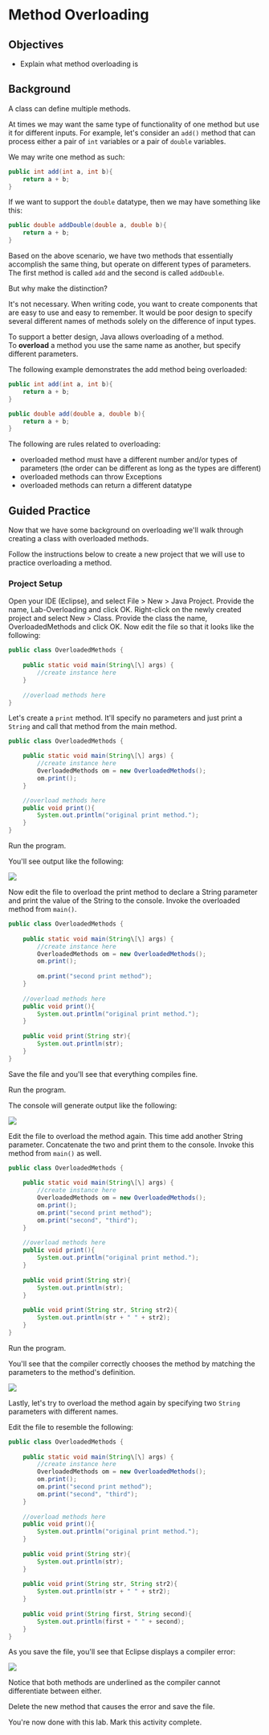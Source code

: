 # Method Overloading

## Objectives

* Explain what method overloading is

## Background

A class can define multiple methods.

At times we may want the same type of functionality of one method but use it for different inputs. For example, let's consider an `add()` method that can process either a pair of `int` variables or a pair of `double` variables.

We may write one method as such:

```java
public int add(int a, int b){  
    return a + b;  
}
```

If we want to support the `double` datatype, then we may have something like this:

```java
public double addDouble(double a, double b){  
    return a + b;  
}
```

Based on the above scenario, we have two methods that essentially accomplish the same thing, but operate on different types of parameters. The first method is called `add` and the second is called `addDouble`.

But why make the distinction?

It's not necessary. When writing code, you want to create components that are easy to use and easy to remember. It would be poor design to specify several different names of methods solely on the difference of input types.

To support a better design, Java allows overloading of a method. To **overload** a method you use the same name as another, but specify different parameters.

The following example demonstrates the add method being overloaded:

```java
public int add(int a, int b){  
    return a + b;  
}
```

```java
public double add(double a, double b){  
    return a + b;  
}
```

The following are rules related to overloading:

* overloaded method must have a different number and/or types of parameters (the order can be different as long as the types are different)  
* overloaded methods can throw Exceptions
* overloaded methods can return a different datatype
    

## Guided Practice

Now that we have some background on overloading we'll walk through creating a class with overloaded methods.

Follow the instructions below to create a new project that we will use to practice overloading a method. 

### Project Setup

Open your IDE (Eclipse), and select File > New > Java Project. Provide the name, Lab-Overloading and click OK. Right-click on the newly created project and select New > Class. Provide the class the name, OverloadedMethods and click OK. Now edit the file so that it looks like the following:

```java
public class OverloadedMethods {  
  
    public static void main(String\[\] args) {  
        //create instance here  
    }  
  
    //overload methods here  
}
```

Let's create a `print` method. It'll specify no parameters and just print a `String` and call that method from the main method.

```java
public class OverloadedMethods {  

    public static void main(String\[\] args) {  
        //create instance here  
        OverloadedMethods om = new OverloadedMethods();  
        om.print();  
    }  

    //overload methods here  
    public void print(){  
        System.out.println("original print method.");  
    }  
}  
```

Run the program.

You'll see output like the following:

![](images/image-1.png)

Now edit the file to overload the print method to declare a String parameter and print the value of the String to the console. Invoke the overloaded method from `main()`.

```java
public class OverloadedMethods {  
  
    public static void main(String\[\] args) {  
        //create instance here  
        OverloadedMethods om = new OverloadedMethods();  
        om.print();  
  
        om.print("second print method");  
    }  
  
    //overload methods here  
    public void print(){  
        System.out.println("original print method.");  
    }  
  
    public void print(String str){  
        System.out.println(str);  
    }  
}
```

Save the file and you'll see that everything compiles fine.

Run the program.

The console will generate output like the following:

![](images/image-2.png)

Edit the file to overload the method again. This time add another String parameter. Concatenate the two and print them to the console. Invoke this method from `main()` as well. 

```java
public class OverloadedMethods {  
  
    public static void main(String\[\] args) {  
        //create instance here  
        OverloadedMethods om = new OverloadedMethods();  
        om.print();  
        om.print("second print method");  
        om.print("second", "third");  
    }  
  
    //overload methods here  
    public void print(){  
        System.out.println("original print method.");  
    }  
  
    public void print(String str){  
        System.out.println(str);  
    }  
  
    public void print(String str, String str2){  
        System.out.println(str + " " + str2);  
    }  
}
```

Run the program.

You'll see that the compiler correctly chooses the method by matching the parameters to the method's definition.

![](images/image-3.png)

Lastly, let's try to overload the method again by specifying two `String` parameters with different names.

Edit the file to resemble the following:

```java
public class OverloadedMethods {  
  
    public static void main(String\[\] args) {  
        //create instance here  
        OverloadedMethods om = new OverloadedMethods();  
        om.print();  
        om.print("second print method");  
        om.print("second", "third");  
    }  
  
    //overload methods here  
    public void print(){  
        System.out.println("original print method.");  
    }  
  
    public void print(String str){  
        System.out.println(str);  
    }  
  
    public void print(String str, String str2){  
        System.out.println(str + " " + str2);  
    }  
  
    public void print(String first, String second){  
        System.out.println(first + " " + second);  
    }  
}
```

As you save the file, you'll see that Eclipse displays a compiler error:

![](images/image-4.png)

Notice that both methods are underlined as the compiler cannot differentiate between either.

Delete the new method that causes the error and save the file.

You're now done with this lab. Mark this activity complete.